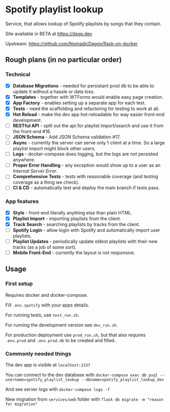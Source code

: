 # Spotify playlist lookup

Service, that allows lookup of Spotify playlists by songs that they contain. 

Site available in BETA at https://dags.dev

Upstream: https://github.com/NomadicDaggy/flask-on-docker

## Rough plans (in no particular order)

### Technical

- [x] **Database Migrations** - needed for persistant prod db to be able to update it without a hassle or data loss.
- [x] **Templates** - together with WTForms would enable easy page creation.
- [x] **App Factory** - enables setting up a separate app for each test.
- [x] **Tests** - need the scaffolding and refactoring for testing to work at all.
- [x] **Hot Reload** - make the dev app hot-reloadable for way easier front-end development.
- [ ] **RESTful API** - split out the api for playlist import/search and use it from the front-end #16.
- [ ] **JSON Schema** - Add JSON Schema validation #17.
- [ ] **Async** - currently the server can serve only 1 client at a time. So a large playlist import might block other users.
- [ ] **Logs** - docker-compose does logging, but the logs are not persisted anywhere.
- [ ] **Proper Error Handling** - any exception would show up to a user as an *Internal Server Error*.
- [ ] **Comprehensive Tests** - tests with reasonable coverage (and testing coverage as a thing we check).
- [ ] **CI & CD** - automatically test and deploy the main branch if tests pass.

### App features

- [x] **Style** - front-end literally anything else than plain HTML.
- [x] **Playlist Import** - importing playlists from the client.
- [x] **Track Search** - searching playlists by tracks from the client.
- [ ] **Spotify Login** - allow login with Spotify and automatically import user playlists.
- [ ] **Playlist Updates** - periodically update oldest playlists with their new tracks (as a job of some sort).
- [ ] **Mobile Front-End** - currently the layout is not responsive.

## Usage

### First setup

Requires docker and docker-compose.

Fill `.env.spotify` with your apps details.

For running tests, use `test_run.sh`.

For running the development version see `dev_run.sh`.

For production deployment use `prod_run.sh`, but that also requires `.env.prod` and `.env.prod.db` to be created and filled.

### Commonly needed things

The dev app is visible at `localhost:1337`

You can connect to the dev database with `docker-compose exec db psql --username=spotify_playlist_lookup --dbname=spotify_playlist_lookup_dev`

And see server logs with `docker-compose logs -f`

New migration from `services/web` folder with `flask db migrate -m "reason for migration"`
